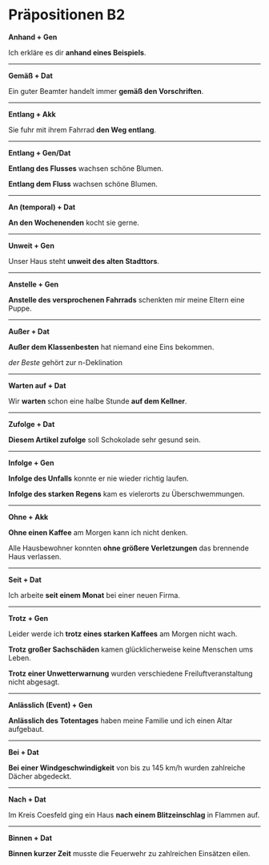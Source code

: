 # Präpositionen B2

**Anhand + Gen**

Ich erkläre es dir **anhand eines Beispiels**.

---

**Gemäß + Dat**

Ein guter Beamter handelt immer **gemäß den Vorschriften**.

---

**Entlang + Akk**

Sie fuhr mit ihrem Fahrrad **den Weg entlang**.

---

**Entlang + Gen/Dat**

**Entlang des Flusses** wachsen schöne Blumen.

**Entlang dem Fluss** wachsen schöne Blumen.

---

**An (temporal) + Dat**

**An den Wochenenden** kocht sie gerne.

---

**Unweit + Gen**

Unser Haus steht **unweit des alten Stadttors**.

---

**Anstelle + Gen**

**Anstelle des versprochenen Fahrrads** schenkten mir meine Eltern eine Puppe.

---

**Außer + Dat**

**Außer dem Klassenbesten** hat niemand eine Eins bekommen.

_der Beste_ gehört zur n-Deklination

---

**Warten auf + Dat**

Wir **warten** schon eine halbe Stunde **auf dem Kellner**.

---

**Zufolge + Dat**

**Diesem Artikel zufolge** soll Schokolade sehr gesund sein.

---

**Infolge + Gen**

**Infolge des Unfalls** konnte er nie wieder richtig laufen.

**Infolge des starken Regens** kam es vielerorts zu Überschwemmungen.

---

**Ohne + Akk**

**Ohne einen Kaffee** am Morgen kann ich nicht denken.

Alle Hausbewohner konnten **ohne größere Verletzungen** das brennende Haus verlassen.

---

**Seit + Dat**

Ich arbeite **seit einem Monat** bei einer neuen Firma.

---

**Trotz + Gen**

Leider werde ich **trotz eines starken Kaffees** am Morgen nicht wach.

**Trotz großer Sachschäden** kamen glücklicherweise keine Menschen ums Leben.

**Trotz einer Unwetterwarnung** wurden verschiedene Freiluftveranstaltung nicht abgesagt.

---

**Anlässlich (Event) + Gen**

**Anlässlich des Totentages** haben meine Familie und ich einen Altar aufgebaut.

---

**Bei + Dat**

**Bei einer Windgeschwindigkeit** von bis zu 145 km/h wurden zahlreiche Dächer abgedeckt.

---

**Nach + Dat**

Im Kreis Coesfeld ging ein Haus **nach einem Blitzeinschlag** in Flammen auf.

---

**Binnen + Dat**

**Binnen kurzer Zeit** musste die Feuerwehr zu zahlreichen Einsätzen eilen.
